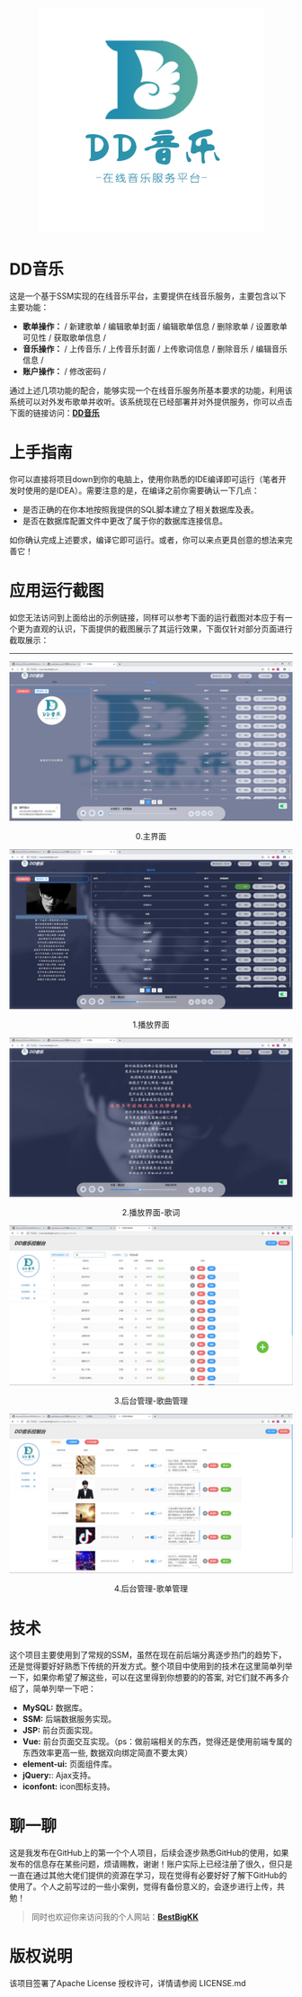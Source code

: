 <p align="center">
  <img src="https://github.com/KK980827/staticResources/raw/master/DD音乐/logo.png"/>
</p>

# DD音乐
这是一个基于SSM实现的在线音乐平台，主要提供在线音乐服务，主要包含以下主要功能：
- **歌单操作：** / 新建歌单 / 编辑歌单封面 / 编辑歌单信息 / 删除歌单 / 设置歌单可见性 / 获取歌单信息 /
- **音乐操作：** / 上传音乐 / 上传音乐封面 / 上传歌词信息 / 删除音乐 / 编辑音乐信息 /
- **账户操作：** / 修改密码 /

通过上述几项功能的配合，能够实现一个在线音乐服务所基本要求的功能，利用该系统可以对外发布歌单并收听。该系统现在已经部署并对外提供服务，你可以点击下面的链接访问：**[DD音乐](http://music.bestbigkk.com)**

# 上手指南
你可以直接将项目down到你的电脑上，使用你熟悉的IDE编译即可运行（笔者开发时使用的是IDEA）。需要注意的是，在编译之前你需要确认一下几点：
- 是否正确的在你本地按照我提供的SQL脚本建立了相关数据库及表。
- 是否在数据库配置文件中更改了属于你的数据库连接信息。

如你确认完成上述要求，编译它即可运行。或者，你可以来点更具创意的想法来完善它！

# 应用运行截图

如您无法访问到上面给出的示例链接，同样可以参考下面的运行截图对本应于有一个更为直观的认识，下面提供的截图展示了其运行效果，下面仅针对部分页面进行截取展示：

------

<div align="center">
  <img src="https://github.com/KK980827/staticResources/raw/master/DD音乐/2.jpg"/>
  <p align="center">0.主界面</p>
</div>

<div align="center">
  <img src="https://github.com/KK980827/staticResources/raw/master/DD音乐/3.jpg"/>
  <p align="center">1.播放界面</p>
</div>

<div align="center">
  <img src="https://github.com/KK980827/staticResources/raw/master/DD音乐/4.jpg"/>
  <p align="center">2.播放界面-歌词</p>
</div>

<div align="center">
  <img src="https://github.com/KK980827/staticResources/raw/master/DD音乐/5.jpg"/>
  <p align="center">3.后台管理-歌曲管理</p>
</div>

<div align="center">
  <img src="https://github.com/KK980827/staticResources/raw/master/DD音乐/6.jpg"/>
  <p align="center">4.后台管理-歌单管理</p>
</div>

# 技术

这个项目主要使用到了常规的SSM，虽然在现在前后端分离逐步热门的趋势下，还是觉得要好好熟悉下传统的开发方式。整个项目中使用到的技术在这里简单列举一下，如果你希望了解这些，可以在这里得到你想要的的答案, 对它们就不再多介绍了，简单列举一下吧：

- **MySQL:** 数据库。
- **SSM:** 后端数据服务实现。
- **JSP:** 前台页面实现。
- **Vue:** 前台页面交互实现。（ps：做前端相关的东西，觉得还是使用前端专属的东西效率更高一些, 数据双向绑定简直不要太爽）
- **element-ui:** 页面组件库。
- **jQuery:**: Ajax支持。
- **iconfont:** icon图标支持。

# 聊一聊

这是我发布在GitHub上的第一个个人项目，后续会逐步熟悉GitHub的使用，如果发布的信息存在某些问题，烦请赐教，谢谢！账户实际上已经注册了很久，但只是一直在通过其他大佬们提供的资源在学习，现在觉得有必要好好了解下GitHub的使用了。个人之前写过的一些小案例，觉得有备份意义的，会逐步进行上传，共勉！

> 同时也欢迎你来访问我的个人网站：**[BestBigKK](http://bestBigKK.com)**


# 版权说明

该项目签署了Apache License 授权许可，详情请参阅 LICENSE.md



